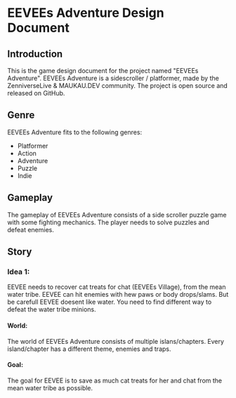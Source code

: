 # EEVEEs Adventure Design Document

## Introduction
This is the game design document for the project named "EEVEEs Adventure". EEVEEs Adventure is a sidescroller / platformer, made by the ZenniverseLive & MAUKAU.DEV community. The project is open source and released on GitHub. 

## Genre
EEVEEs Adventure fits to the following genres:
- Platformer
- Action
- Adventure
- Puzzle
- Indie

## Gameplay
The gameplay of EEVEEs Adventure consists of a side scroller puzzle game with some fighting mechanics. The player needs to solve puzzles and defeat enemies. 

## Story

### Idea 1:
EEVEE needs to recover cat treats for chat (EEVEEs Village), from the mean water tribe. EEVEE can hit enemies with hew paws or body drops/slams. But be carefull EEVEE doesent like water. You need to find different way to defeat the water tribe minions.

#### World:
The world of EEVEEs Adventure consists of multiple islans/chapters. Every island/chapter has a different theme, enemies and traps.

#### Goal:
The goal for EEVEE is to save as much cat treats for her and chat from the mean water tribe as possible.
